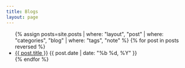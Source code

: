 ```yaml
---
title: Blogs
layout: page
---
```


<ul class="post-list">
        {% assign posts=site.posts | where: "layout", "post" | where: "categories", "blog" | where: "tags", "note" %}
        {% for post in posts reversed %}
		<li>
            <a href="{{ post.url | prepend: site.baseurl | prepend: site.url }}">{{ post.title }}</a> <time datetime="{{ post.date | date_to_xmlschema }}">{{ post.date | date: "%b %d, %Y" }}</time>
        </li>
        {% endfor %}
</ul>